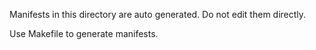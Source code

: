 
Manifests in this directory are auto generated. Do not edit them directly.

Use Makefile to generate manifests.
